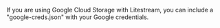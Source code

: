 If you are using Google Cloud Storage with Litestream, you can include a "google-creds.json" with your Google credentials.
